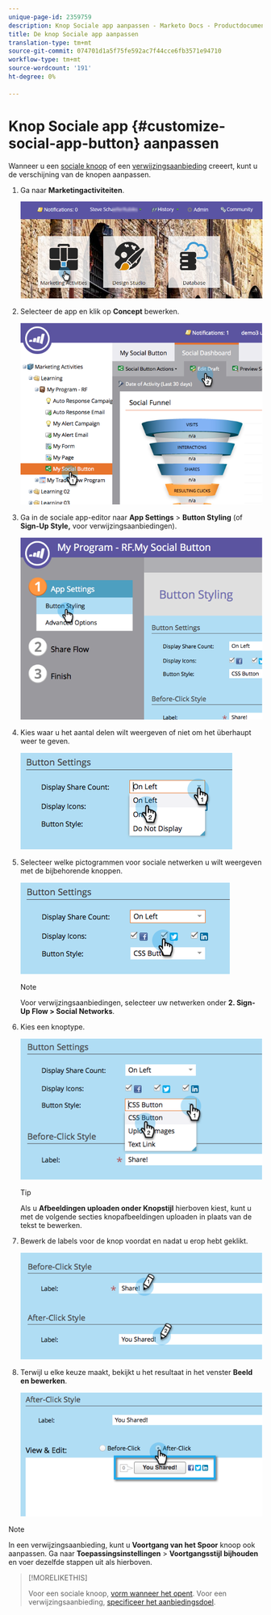 ```yaml
---
unique-page-id: 2359759
description: Knop Sociale app aanpassen - Marketo Docs - Productdocumentatie
title: De knop Sociale app aanpassen
translation-type: tm+mt
source-git-commit: 074701d1a5f75fe592ac7f44cce6fb3571e94710
workflow-type: tm+mt
source-wordcount: '191'
ht-degree: 0%

---
```



# Knop Sociale app {#customize-social-app-button} aanpassen

Wanneer u een [sociale knoop](/help/marketo/product-docs/demand-generation/landing-pages/free-form-landing-pages/add-a-social-button-to-a-free-form-landing-page.md) of een [verwijzingsaanbieding](/help/marketo/product-docs/demand-generation/social/referral-offers/create-a-referral-offer.md) creeert, kunt u de verschijning van de knopen aanpassen.

1. Ga naar **Marketingactiviteiten**.

   ![](assets/login-marketing-activities.png)

1. Selecteer de app en klik op **Concept** bewerken.

   ![](assets/image2014-9-23-17-3a3-3a34.png)

1. Ga in de sociale app-editor naar **App Settings** > **Button Styling** (of **Sign-Up Style,** voor verwijzingsaanbiedingen).

   ![](assets/image2014-9-23-17-3a3-3a57.png)

1. Kies waar u het aantal delen wilt weergeven of niet om het überhaupt weer te geven.

   ![](assets/image2014-9-23-17-3a4-3a10.png)

1. Selecteer welke pictogrammen voor sociale netwerken u wilt weergeven met de bijbehorende knoppen.

   ![](assets/image2014-9-23-17-3a4-3a22.png)

   >[!NOTE]
   >
   >Voor verwijzingsaanbiedingen, selecteer uw netwerken onder **2. Sign-Up Flow > Social Networks**.

1. Kies een knoptype.

   ![](assets/image2014-9-23-17-3a4-3a50.png)

   >[!TIP]
   >
   >Als u **Afbeeldingen uploaden onder Knopstijl** hierboven kiest, kunt u met de volgende secties knopafbeeldingen uploaden in plaats van de tekst te bewerken.

1. Bewerk de labels voor de knop voordat en nadat u erop hebt geklikt.

   ![](assets/image2014-9-23-17-3a5-3a30.png)

1. Terwijl u elke keuze maakt, bekijkt u het resultaat in het venster **Beeld en bewerken**.

   ![](assets/image2014-9-23-17-3a5-3a42.png)

>[!NOTE]
>
>In een verwijzingsaanbieding, kunt u **Voortgang van het Spoor** knoop ook aanpassen. Ga naar **Toepassingsinstellingen** > **Voortgangsstijl bijhouden** en voer dezelfde stappen uit als hierboven.

>[!MORELIKETHIS]
>
>Voor een sociale knoop, [vorm wanneer het opent](/help/marketo/product-docs/demand-generation/social/configuring-social-actions/configure-when-social-button-opens.md). Voor een verwijzingsaanbieding, [specificeer het aanbiedingsdoel](/help/marketo/product-docs/demand-generation/social/referral-offers/specify-goal-for-referral-offer.md).
